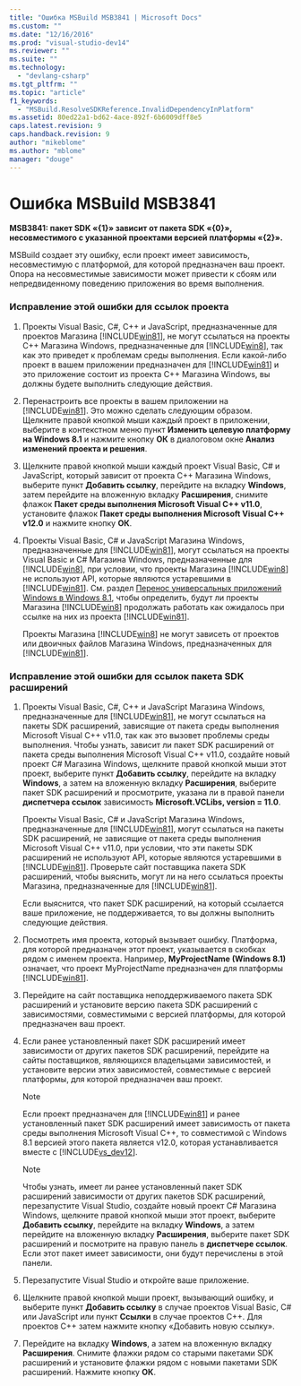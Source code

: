 ```yaml
---
title: "Ошибка MSBuild MSB3841 | Microsoft Docs"
ms.custom: ""
ms.date: "12/16/2016"
ms.prod: "visual-studio-dev14"
ms.reviewer: ""
ms.suite: ""
ms.technology: 
  - "devlang-csharp"
ms.tgt_pltfrm: ""
ms.topic: "article"
f1_keywords: 
  - "MSBuild.ResolveSDKReference.InvalidDependencyInPlatform"
ms.assetid: 80ed22a1-bd62-4ace-892f-6b6009dff8e5
caps.latest.revision: 9
caps.handback.revision: 9
author: "mikeblome"
ms.author: "mblome"
manager: "douge"
---
```

# Ошибка MSBuild MSB3841
**MSB3841: пакет SDK «{1}» зависит от пакета SDK «{0}», несовместимого с указанной проектами версией платформы «{2}».**  
  
 MSBuild создает эту ошибку, если проект имеет зависимость, несовместимую с платформой, для которой предназначен ваш проект.  Опора на несовместимые зависимости может привести к сбоям или непредвиденному поведению приложения во время выполнения.  
  
### Исправление этой ошибки для ссылок проекта  
  
1.  Проекты Visual Basic, C\#, C\+\+ и JavaScript, предназначенные для проектов Магазина [!INCLUDE[win81](../debugger/includes/win81_md.md)], не могут ссылаться на проекты C\+\+ Магазина Windows, предназначенные для [!INCLUDE[win8](../debugger/includes/win8_md.md)], так как это приведет к проблемам среды выполнения.  Если какой\-либо проект в вашем приложении предназначен для [!INCLUDE[win81](../debugger/includes/win81_md.md)] и это приложение состоит из проекта C\+\+ Магазина Windows, вы должны будете выполнить следующие действия.  
  
2.  Перенастроить все проекты в вашем приложении на [!INCLUDE[win81](../debugger/includes/win81_md.md)].  Это можно сделать следующим образом. Щелкните правой кнопкой мыши каждый проект в приложении, выберите в контекстном меню пункт **Изменить целевую платформу на Windows 8.1** и нажмите кнопку **ОК** в диалоговом окне **Анализ изменений проекта и решения**.  
  
3.  Щелкните правой кнопкой мыши каждый проект Visual Basic, C\# и JavaScript, который зависит от проекта C\+\+ Магазина Windows, выберите пункт **Добавить ссылку**, перейдите на вкладку **Windows**, затем перейдите на вложенную вкладку **Расширения**, снимите флажок **Пакет среды выполнения Microsoft Visual C\+\+ v11.0**, установите флажок **Пакет среды выполнения Microsoft Visual C\+\+ v12.0** и нажмите кнопку **ОК**.  
  
4.  Проекты Visual Basic, C\# и JavaScript Магазина Windows, предназначенные для [!INCLUDE[win81](../debugger/includes/win81_md.md)], могут ссылаться на проекты Visual Basic и C\# Магазина Windows, предназначенные для [!INCLUDE[win8](../debugger/includes/win8_md.md)], при условии, что проекты Магазина [!INCLUDE[win8](../debugger/includes/win8_md.md)] не используют API, которые являются устаревшими в [!INCLUDE[win81](../debugger/includes/win81_md.md)].  См. раздел [Перенос универсальных приложений Windows в Windows 8.1](http://msdn.microsoft.com/library/windows/apps/dn263113.aspx), чтобы определить, будут ли проекты Магазина [!INCLUDE[win8](../debugger/includes/win8_md.md)] продолжать работать как ожидалось при ссылке на них из проекта [!INCLUDE[win81](../debugger/includes/win81_md.md)].  
  
     Проекты Магазина [!INCLUDE[win8](../debugger/includes/win8_md.md)] не могут зависеть от проектов или двоичных файлов Магазина Windows, предназначенных для [!INCLUDE[win81](../debugger/includes/win81_md.md)].  
  
### Исправление этой ошибки для ссылок пакета SDK расширений  
  
1.  Проекты Visual Basic, C\#, C\+\+ и JavaScript Магазина Windows, предназначенные для [!INCLUDE[win81](../debugger/includes/win81_md.md)], не могут ссылаться на пакеты SDK расширений, зависящие от пакета среды выполнения Microsoft Visual C\+\+ v11.0, так как это вызовет проблемы среды выполнения.  Чтобы узнать, зависит ли пакет SDK расширений от пакета среды выполнения Microsoft Visual C\+\+ v11.0, создайте новый проект C\# Магазина Windows, щелкните правой кнопкой мыши этот проект, выберите пункт **Добавить ссылку**, перейдите на вкладку **Windows**, а затем на вложенную вкладку **Расширения**, выберите пакет SDK расширений и просмотрите, указана ли в правой панели **диспетчера ссылок** зависимость **Microsoft.VCLibs, version \= 11.0**.  
  
     Проекты Visual Basic, C\# и JavaScript Магазина Windows, предназначенные для [!INCLUDE[win81](../debugger/includes/win81_md.md)], могут ссылаться на пакеты SDK расширений, не зависящие от пакета среды выполнения Microsoft Visual C\+\+ v11.0, при условии, что эти пакеты SDK расширений не используют API, которые являются устаревшими в [!INCLUDE[win81](../debugger/includes/win81_md.md)].  Проверьте сайт поставщика пакета SDK расширений, чтобы выяснить, могут ли на него ссылаться проекты Магазина, предназначенные для [!INCLUDE[win81](../debugger/includes/win81_md.md)].  
  
     Если выяснится, что пакет SDK расширений, на который ссылается ваше приложение, не поддерживается, то вы должны выполнить следующие действия.  
  
2.  Посмотреть имя проекта, который вызывает ошибку.  Платформа, для которой предназначен этот проект, указывается в скобках рядом с именем проекта.  Например, **MyProjectName \(Windows 8.1\)** означает, что проект MyProjectName предназначен для платформы [!INCLUDE[win81](../debugger/includes/win81_md.md)].  
  
3.  Перейдите на сайт поставщика неподдерживаемого пакета SDK расширений и установите версию пакета SDK расширений с зависимостями, совместимыми с версией платформы, для которой предназначен ваш проект.  
  
4.  Если ранее установленный пакет SDK расширений имеет зависимости от других пакетов SDK расширений, перейдите на сайты поставщиков, являющихся владельцами зависимостей, и установите версии этих зависимостей, совместимые с версией платформы, для которой предназначен ваш проект.  
  
    > [!NOTE]
    >  Если проект предназначен для [!INCLUDE[win81](../debugger/includes/win81_md.md)] и ранее установленный пакет SDK расширений имеет зависимость от пакета среды выполнения Microsoft Visual C\+\+, то совместимой с Windows 8.1 версией этого пакета является v12.0, которая устанавливается вместе с [!INCLUDE[vs_dev12](../data-tools/includes/vs_dev12_md.md)].  
  
    > [!NOTE]
    >  Чтобы узнать, имеет ли ранее установленный пакет SDK расширений зависимости от других пакетов SDK расширений, перезапустите Visual Studio, создайте новый проект C\# Магазина Windows, щелкните правой кнопкой мыши этот проект, выберите **Добавить ссылку**, перейдите на вкладку **Windows**, а затем перейдите на вложенную вкладку **Расширения**, выберите пакет SDK расширений и посмотрите на правую панель в **диспетчере ссылок**.  Если этот пакет имеет зависимости, они будут перечислены в этой панели.  
  
5.  Перезапустите Visual Studio и откройте ваше приложение.  
  
6.  Щелкните правой кнопкой мыши проект, вызывающий ошибку, и выберите пункт **Добавить ссылку** в случае проектов Visual Basic, C\# или JavaScript или пункт **Ссылки** в случае проектов C\+\+.  Для проектов C\+\+ затем нажмите кнопку «Добавить новую ссылку».  
  
7.  Перейдите на вкладку **Windows**, а затем на вложенную вкладку **Расширения**.  Снимите флажки рядом со старыми пакетами SDK расширений и установите флажки рядом с новыми пакетами SDK расширений.  Нажмите кнопку **ОК**.